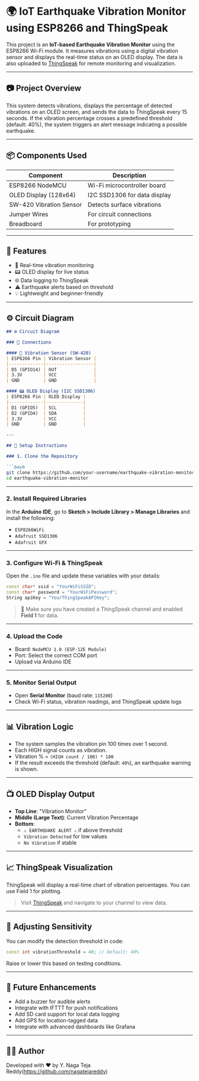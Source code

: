 # 🌍 IoT Earthquake Vibration Monitor using ESP8266 and ThingSpeak

This project is an **IoT-based Earthquake Vibration Monitor** using the ESP8266 Wi-Fi module. It measures vibrations using a digital vibration sensor and displays the real-time status on an OLED display. The data is also uploaded to [ThingSpeak](https://thingspeak.com/) for remote monitoring and visualization.

---

## 📷 Project Overview

This system detects vibrations, displays the percentage of detected vibrations on an OLED screen, and sends the data to ThingSpeak every 15 seconds. If the vibration percentage crosses a predefined threshold (default: 40%), the system triggers an alert message indicating a possible earthquake.

---

## 📦 Components Used

| Component               | Description                        |
|-------------------------|------------------------------------|
| ESP8266 NodeMCU         | Wi-Fi microcontroller board        |
| OLED Display (128x64)   | I2C SSD1306 for data display       |
| SW-420 Vibration Sensor| Detects surface vibrations         |
| Jumper Wires            | For circuit connections            |
| Breadboard              | For prototyping                    |

---

## 🔧 Features

- 🧠 Real-time vibration monitoring
- 📟 OLED display for live status
- 🌐 Data logging to ThingSpeak
- ⚠ Earthquake alerts based on threshold
- 💡 Lightweight and beginner-friendly

---

## ⚙️ Circuit Diagram


```markdown
## ⚙️ Circuit Diagram

### 🧭 Connections

#### 🔌 Vibration Sensor (SW-420)
| ESP8266 Pin | Vibration Sensor |
|-------------|------------------|
| D5 (GPIO14) | OUT              |
| 3.3V        | VCC              |
| GND         | GND              |

#### 📟 OLED Display (I2C SSD1306)
| ESP8266 Pin | OLED Display |
|-------------|--------------|
| D1 (GPIO5)  | SCL          |
| D2 (GPIO4)  | SDA          |
| 3.3V        | VCC          |
| GND         | GND          |

---

## 🧰 Setup Instructions

### 1. Clone the Repository

```bash
git clone https://github.com/your-username/earthquake-vibration-monitor.git
cd earthquake-vibration-monitor
```

---

### 2. Install Required Libraries

In the **Arduino IDE**, go to **Sketch > Include Library > Manage Libraries** and install the following:

- `ESP8266WiFi`
- `Adafruit SSD1306`
- `Adafruit GFX`

---

### 3. Configure Wi-Fi & ThingSpeak

Open the `.ino` file and update these variables with your details:

```cpp
const char* ssid = "YourWiFiSSID";
const char* password = "YourWiFiPassword";
String apiKey = "YourThingSpeakAPIKey";
```

> 📝 Make sure you have created a ThingSpeak channel and enabled **Field 1** for data.

---

### 4. Upload the Code

- Board: `NodeMCU 1.0 (ESP-12E Module)`
- Port: Select the correct COM port
- Upload via Arduino IDE

---

### 5. Monitor Serial Output

- Open **Serial Monitor** (baud rate: `115200`)
- Check Wi-Fi status, vibration readings, and ThingSpeak update logs

---

## 📊 Vibration Logic

- The system samples the vibration pin 100 times over 1 second.
- Each HIGH signal counts as vibration.
- Vibration % = `(HIGH count / 100) * 100`
- If the result exceeds the threshold (default: `40%`), an earthquake warning is shown.

---

## 📺 OLED Display Output

- **Top Line**: "Vibration Monitor"
- **Middle (Large Text)**: Current Vibration Percentage
- **Bottom**:
  - `⚠ EARTHQUAKE ALERT ⚠` if above threshold
  - `Vibration Detected` for low values
  - `No Vibration` if stable

---

## 📈 ThingSpeak Visualization

ThingSpeak will display a real-time chart of vibration percentages. You can use Field 1 for plotting.

> Visit [ThingSpeak](https://thingspeak.com/) and navigate to your channel to view data.

---

## 🧪 Adjusting Sensitivity

You can modify the detection threshold in code:

```cpp
const int vibrationThreshold = 40; // Default: 40%
```

Raise or lower this based on testing conditions.

---

## 🚀 Future Enhancements

- Add a buzzer for audible alerts
- Integrate with IFTTT for push notifications
- Add SD card support for local data logging
- Add GPS for location-tagged data
- Integrate with advanced dashboards like Grafana

---

## 🙋‍♂️ Author

Developed with ❤️ by Y. Naga Teja Reddy(https://github.com/nagatejareddy)  

```
